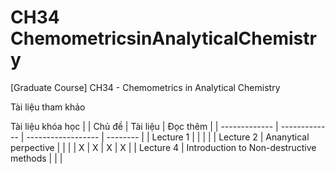 # CH34 ChemometricsinAnalyticalChemistry
[Graduate Course] CH34 - Chemometrics in Analytical Chemistry 

Tài liệu tham khảo

Tài liệu khóa học
|               | Chủ đề        |  Tài liệu          | Đọc thêm |
| ------------- | ------------- | ------------------ | -------- |
| Lecture 1     |               |                    |          |
| Lecture 2     | Ananytical perpective |            |          |
| X             | X             | X                  | X        |
| Lecture 4     | Introduction to Non-destructive methods |  |  |


